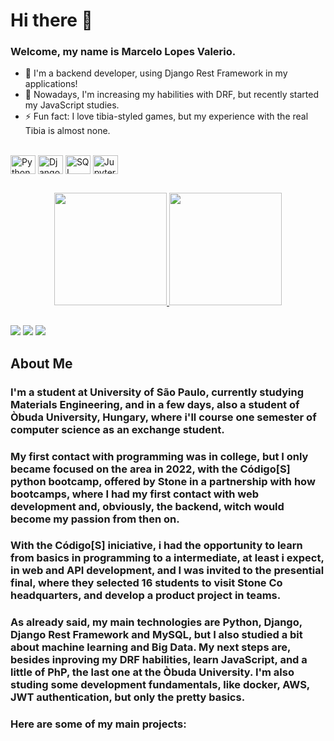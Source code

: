 # Hi there 👋
### Welcome, my name is Marcelo Lopes Valerio.

- 🔭 I'm a backend developer, using Django Rest Framework in my applications!
- 🌱 Nowadays, I'm increasing my habilities with DRF, but recently started my JavaScript studies.
- ⚡ Fun fact: I love tibia-styled games, but my experience with the real Tibia is almost none.

<div style="display: inline_block"><br>
  <img align="center" alt="Python" height="30" width="40" src="https://cdn.jsdelivr.net/gh/devicons/devicon/icons/python/python-original.svg">
  <img align="center" alt="Django" height="30" width="40" src="https://cdn.jsdelivr.net/gh/devicons/devicon/icons/django/django-plain.svg">
  <img align="center" alt="SQL" height="30" width="40" src="https://cdn.jsdelivr.net/gh/devicons/devicon/icons/mysql/mysql-original.svg">
  <img align="center" alt="Jupyter" height="30" width="40" src="https://cdn.jsdelivr.net/gh/devicons/devicon/icons/jupyter/jupyter-original.svg">
</div>

##

<div align="center">
  <a href="https://github.com/Marcelo-L-Valerio">
  <img height="180em" src="https://github-readme-stats.vercel.app/api?username=Marcelo-L-Valerio&show_icons=true&theme=dracula&count_private=true"/>
  <img height="180em" src="https://github-readme-stats.vercel.app/api/top-langs/?username=Marcelo-L-Valerio&layout=compact&langs_count=168&theme=dracula"/>
</div>
 
  ##
 
<div> 
  <a href="https://www.instagram.com/mar__valerio/" target="_blank"><img src="https://img.shields.io/badge/-Instagram-%23E4405F?style=for-the-badge&logo=instagram&logoColor=white" target="_blank"></a>
  <a href = "mailto:maaar.valerio@gmail.com"><img src="https://img.shields.io/badge/-Gmail-%23333?style=for-the-badge&logo=gmail&logoColor=white" target="_blank"></a>
  <a href="https://www.linkedin.com/in/marcelo-lopes-valerio/" target="_blank"><img src="https://img.shields.io/badge/-LinkedIn-%230077B5?style=for-the-badge&logo=linkedin&logoColor=white" target="_blank"></a> 
</div>
  
  ##
  
  ## About Me
  
  ### I'm a student at University of São Paulo, currently studying Materials Engineering, and in a few days, also a student of Òbuda University, Hungary, where i'll course one semester of computer science as an exchange student.
  ### My first contact with programming was in college, but I only became focused on the area in 2022, with the Código[S] python bootcamp, offered by Stone in a partnership with how bootcamps, where I had my first contact with web development and, obviously, the backend, witch would become my passion from then on.
  ### With the Código[S] iniciative, i had the opportunity to learn from basics in programming to a intermediate, at least i expect, in web and API development, and I was invited to the presential final, where they selected 16 students to visit Stone Co headquarters, and develop a product project in teams.
  ### As already said, my main technologies are Python, Django, Django Rest Framework and MySQL, but I also studied a bit about machine learning and Big Data. My next steps are, besides inproving my DRF habilities, learn JavaScript, and a little of PhP, the last one at the Òbuda University. I'm also studing some development fundamentals, like docker, AWS, JWT authentication, but only the pretty basics.
  
  ### Here are some of my main projects:
  
